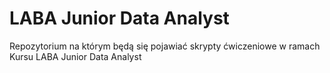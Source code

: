 # LABA Junior Data Analyst

Repozytorium na którym będą się pojawiać skrypty ćwiczeniowe w ramach Kursu LABA Junior Data Analyst
